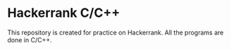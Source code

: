 # Hackerrank C/C++
This repository is created for practice on Hackerrank. All the programs are done in C/C++.
